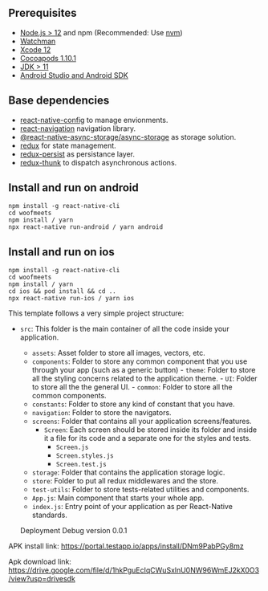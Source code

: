 ## Prerequisites

- [Node.js > 12](https://nodejs.org) and npm (Recommended: Use [nvm](https://github.com/nvm-sh/nvm))
- [Watchman](https://facebook.github.io/watchman)
- [Xcode 12](https://developer.apple.com/xcode)
- [Cocoapods 1.10.1](https://cocoapods.org)
- [JDK > 11](https://www.oracle.com/java/technologies/javase-jdk11-downloads.html)
- [Android Studio and Android SDK](https://developer.android.com/studio)

## Base dependencies

- [react-native-config](https://github.com/luggit/react-native-config) to manage envionments.
- [react-navigation](https://reactnavigation.org/) navigation library.
- [@react-native-async-storage/async-storage](https://www.npmjs.com/package/@react-native-async-storage/async-storagee) as storage solution.
- [redux](https://redux.js.org/) for state management.
- [redux-persist](https://github.com/rt2zz/redux-persist) as persistance layer.
- [redux-thunk](https://github.com/gaearon/redux-thunk) to dispatch asynchronous actions.


## Install and run on android
```
npm install -g react-native-cli
cd woofmeets
npm install / yarn
npx react-native run-android / yarn android
```

## Install and run on ios
```
npm install -g react-native-cli
cd woofmeets
npm install / yarn
cd ios && pod install && cd ..
npx react-native run-ios / yarn ios
```

This template follows a very simple project structure:

- `src`: This folder is the main container of all the code inside your application.
  - `assets`: Asset folder to store all images, vectors, etc.
  - `components`: Folder to store any common component that you use through your app (such as a generic button)
          - `theme`: Folder to store all the styling concerns related to the application theme.
          - `UI`: Folder to store all the the general UI.
          - `common`: Folder to store all the common components.
  - `constants`: Folder to store any kind of constant that you have.
  - `navigation`: Folder to store the navigators.
  - `screens`: Folder that contains all your application screens/features.
    - `Screen`: Each screen should be stored inside its folder and inside it a file for its code and a separate one for the styles and tests.
      - `Screen.js`
      - `Screen.styles.js`
      - `Screen.test.js`
  - `storage`: Folder that contains the application storage logic.
  - `store`: Folder to put all redux middlewares and the store.
  - `test-utils`: Folder to store tests-related utilities and components.
  - `App.js`: Main component that starts your whole app.
  - `index.js`: Entry point of your application as per React-Native standards.

  Deployment Debug version 0.0.1

APK install link: https://portal.testapp.io/apps/install/DNm9PabPGy8mz

Apk download link: https://drive.google.com/file/d/1hkPguEcIqCWuSxlnU0NW96WmEJ2kX0O3/view?usp=drivesdk


